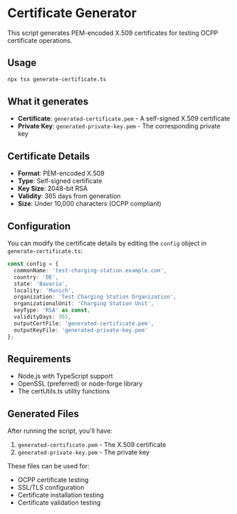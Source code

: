 # Certificate Generator

This script generates PEM-encoded X.509 certificates for testing OCPP certificate operations.

## Usage

```bash
npx tsx generate-certificate.ts
```

## What it generates

- **Certificate**: `generated-certificate.pem` - A self-signed X.509 certificate
- **Private Key**: `generated-private-key.pem` - The corresponding private key

## Certificate Details

- **Format**: PEM-encoded X.509
- **Type**: Self-signed certificate
- **Key Size**: 2048-bit RSA
- **Validity**: 365 days from generation
- **Size**: Under 10,000 characters (OCPP compliant)

## Configuration

You can modify the certificate details by editing the `config` object in `generate-certificate.ts`:

```typescript
const config = {
  commonName: 'test-charging-station.example.com',
  country: 'DE',
  state: 'Bavaria',
  locality: 'Munich',
  organization: 'Test Charging Station Organization',
  organizationalUnit: 'Charging Station Unit',
  keyType: 'RSA' as const,
  validityDays: 365,
  outputCertFile: 'generated-certificate.pem',
  outputKeyFile: 'generated-private-key.pem'
};
```

## Requirements

- Node.js with TypeScript support
- OpenSSL (preferred) or node-forge library
- The certUtils.ts utility functions

## Generated Files

After running the script, you'll have:

1. `generated-certificate.pem` - The X.509 certificate
2. `generated-private-key.pem` - The private key

These files can be used for:
- OCPP certificate testing
- SSL/TLS configuration
- Certificate installation testing
- Certificate validation testing

